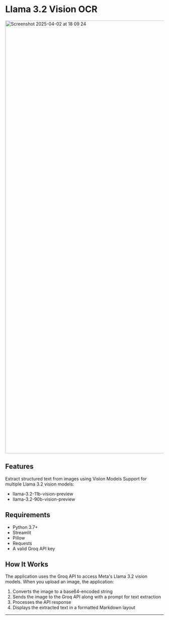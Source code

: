 # Llama 3.2 Vision OCR


<img width="1375" alt="Screenshot 2025-04-02 at 18 09 24" src="https://github.com/user-attachments/assets/6b90bcd6-4f4c-4afe-9940-038141c47b76" />

## Features

Extract structured text from images using Vision Models
Support for multiple Llama 3.2 vision models:
- llama-3.2-11b-vision-preview
- llama-3.2-90b-vision-preview


## Requirements

- Python 3.7+
- Streamlit
- Pillow
- Requests
- A valid Groq API key


## How It Works
The application uses the Groq API to access Meta's Llama 3.2 vision models. When you upload an image, the application:

1. Converts the image to a base64-encoded string
2. Sends the image to the Groq API along with a prompt for text extraction
3. Processes the API response
4. Displays the extracted text in a formatted Markdown layout

---
